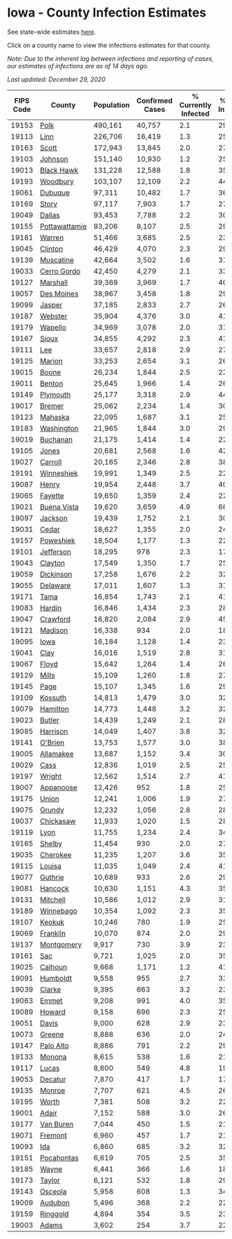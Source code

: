 # Iowa - County Infection Estimates

See state-wide estimates [here](/infections/us-ia).

Click on a county name to view the infections estimates for that county.

*Note: Due to the inherent lag between infections and reporting of cases, our estimates of infections are as of 14 days ago.*

*Last updated: December 29, 2020*

|   FIPS Code |                         County |   Population |   Confirmed Cases |   % Currently Infected |   % Total Infected |
|-------------|--------------------------------|--------------|-------------------|------------------------|--------------------|
|       19153 |                   [Polk](polk) |      490,161 |            40,757 |                    2.1 |               29.3 |
|       19113 |                   [Linn](linn) |      226,706 |            16,419 |                    1.3 |               25.4 |
|       19163 |                 [Scott](scott) |      172,943 |            13,845 |                    2.0 |               27.1 |
|       19103 |             [Johnson](johnson) |      151,140 |            10,930 |                    1.2 |               25.5 |
|       19013 |       [Black Hawk](black-hawk) |      131,228 |            12,588 |                    1.8 |               35.9 |
|       19193 |           [Woodbury](woodbury) |      103,107 |            12,109 |                    2.2 |               44.6 |
|       19061 |             [Dubuque](dubuque) |       97,311 |            10,482 |                    1.7 |               36.2 |
|       19169 |                 [Story](story) |       97,117 |             7,903 |                    1.7 |               27.4 |
|       19049 |               [Dallas](dallas) |       93,453 |             7,788 |                    2.2 |               30.0 |
|       19155 | [Pottawattamie](pottawattamie) |       93,206 |             8,107 |                    2.5 |               29.0 |
|       19181 |               [Warren](warren) |       51,466 |             3,685 |                    2.5 |               23.9 |
|       19045 |             [Clinton](clinton) |       46,429 |             4,070 |                    2.3 |               29.3 |
|       19139 |         [Muscatine](muscatine) |       42,664 |             3,502 |                    1.6 |               31.0 |
|       19033 |     [Cerro Gordo](cerro-gordo) |       42,450 |             4,279 |                    2.1 |               33.6 |
|       19127 |           [Marshall](marshall) |       39,369 |             3,969 |                    1.7 |               40.0 |
|       19057 |       [Des Moines](des-moines) |       38,967 |             3,458 |                    1.8 |               29.6 |
|       19099 |               [Jasper](jasper) |       37,185 |             2,833 |                    2.7 |               26.9 |
|       19187 |             [Webster](webster) |       35,904 |             4,376 |                    3.0 |               41.5 |
|       19179 |             [Wapello](wapello) |       34,969 |             3,078 |                    2.0 |               31.6 |
|       19167 |                 [Sioux](sioux) |       34,855 |             4,292 |                    2.3 |               41.3 |
|       19111 |                     [Lee](lee) |       33,657 |             2,818 |                    2.9 |               27.6 |
|       19125 |               [Marion](marion) |       33,253 |             2,654 |                    3.1 |               26.1 |
|       19015 |                 [Boone](boone) |       26,234 |             1,844 |                    2.5 |               23.2 |
|       19011 |               [Benton](benton) |       25,645 |             1,966 |                    1.4 |               26.1 |
|       19149 |           [Plymouth](plymouth) |       25,177 |             3,318 |                    2.9 |               44.3 |
|       19017 |               [Bremer](bremer) |       25,062 |             2,234 |                    1.4 |               30.6 |
|       19123 |             [Mahaska](mahaska) |       22,095 |             1,687 |                    3.1 |               25.1 |
|       19183 |       [Washington](washington) |       21,965 |             1,844 |                    3.0 |               29.9 |
|       19019 |           [Buchanan](buchanan) |       21,175 |             1,414 |                    1.4 |               22.4 |
|       19105 |                 [Jones](jones) |       20,681 |             2,568 |                    1.6 |               42.6 |
|       19027 |             [Carroll](carroll) |       20,165 |             2,346 |                    2.8 |               38.1 |
|       19191 |       [Winneshiek](winneshiek) |       19,991 |             1,349 |                    2.5 |               22.4 |
|       19087 |                 [Henry](henry) |       19,954 |             2,448 |                    3.7 |               40.8 |
|       19065 |             [Fayette](fayette) |       19,650 |             1,359 |                    2.4 |               22.8 |
|       19021 |     [Buena Vista](buena-vista) |       19,620 |             3,659 |                    4.9 |               66.5 |
|       19097 |             [Jackson](jackson) |       19,439 |             1,752 |                    2.1 |               30.0 |
|       19031 |                 [Cedar](cedar) |       18,627 |             1,355 |                    2.0 |               24.7 |
|       19157 |         [Poweshiek](poweshiek) |       18,504 |             1,177 |                    1.3 |               22.5 |
|       19101 |         [Jefferson](jefferson) |       18,295 |               978 |                    2.3 |               17.7 |
|       19043 |             [Clayton](clayton) |       17,549 |             1,350 |                    1.7 |               25.7 |
|       19059 |         [Dickinson](dickinson) |       17,258 |             1,676 |                    2.2 |               32.4 |
|       19055 |           [Delaware](delaware) |       17,011 |             1,607 |                    1.3 |               31.3 |
|       19171 |                   [Tama](tama) |       16,854 |             1,743 |                    2.1 |               41.4 |
|       19083 |               [Hardin](hardin) |       16,846 |             1,434 |                    2.3 |               28.4 |
|       19047 |           [Crawford](crawford) |       16,820 |             2,084 |                    2.9 |               45.4 |
|       19121 |             [Madison](madison) |       16,338 |               934 |                    2.0 |               18.7 |
|       19095 |                   [Iowa](iowa) |       16,184 |             1,128 |                    1.4 |               23.5 |
|       19041 |                   [Clay](clay) |       16,016 |             1,519 |                    2.8 |               31.4 |
|       19067 |                 [Floyd](floyd) |       15,642 |             1,264 |                    1.4 |               26.8 |
|       19129 |                 [Mills](mills) |       15,109 |             1,260 |                    1.8 |               27.8 |
|       19145 |                   [Page](page) |       15,107 |             1,345 |                    1.6 |               29.9 |
|       19109 |             [Kossuth](kossuth) |       14,813 |             1,479 |                    3.0 |               32.6 |
|       19079 |           [Hamilton](hamilton) |       14,773 |             1,448 |                    3.2 |               32.9 |
|       19023 |               [Butler](butler) |       14,439 |             1,249 |                    2.1 |               28.9 |
|       19085 |           [Harrison](harrison) |       14,049 |             1,407 |                    3.8 |               32.6 |
|       19141 |             [O'Brien](o'brien) |       13,753 |             1,577 |                    3.0 |               38.1 |
|       19005 |         [Allamakee](allamakee) |       13,687 |             1,152 |                    3.4 |               30.2 |
|       19029 |                   [Cass](cass) |       12,836 |             1,019 |                    2.5 |               25.9 |
|       19197 |               [Wright](wright) |       12,562 |             1,514 |                    2.7 |               41.3 |
|       19007 |         [Appanoose](appanoose) |       12,426 |               952 |                    1.8 |               25.5 |
|       19175 |                 [Union](union) |       12,241 |             1,006 |                    1.9 |               27.2 |
|       19075 |               [Grundy](grundy) |       12,232 |             1,056 |                    2.8 |               28.7 |
|       19037 |         [Chickasaw](chickasaw) |       11,933 |             1,020 |                    1.5 |               28.4 |
|       19119 |                   [Lyon](lyon) |       11,755 |             1,234 |                    2.4 |               34.6 |
|       19165 |               [Shelby](shelby) |       11,454 |               930 |                    2.0 |               27.4 |
|       19035 |           [Cherokee](cherokee) |       11,235 |             1,207 |                    3.6 |               35.1 |
|       19115 |               [Louisa](louisa) |       11,035 |             1,049 |                    2.4 |               41.0 |
|       19077 |             [Guthrie](guthrie) |       10,689 |               933 |                    2.6 |               29.6 |
|       19081 |             [Hancock](hancock) |       10,630 |             1,151 |                    4.3 |               35.9 |
|       19131 |           [Mitchell](mitchell) |       10,586 |             1,012 |                    2.9 |               31.4 |
|       19189 |         [Winnebago](winnebago) |       10,354 |             1,092 |                    2.3 |               35.0 |
|       19107 |               [Keokuk](keokuk) |       10,246 |               780 |                    1.9 |               25.3 |
|       19069 |           [Franklin](franklin) |       10,070 |               874 |                    2.0 |               29.1 |
|       19137 |       [Montgomery](montgomery) |        9,917 |               730 |                    3.9 |               23.6 |
|       19161 |                     [Sac](sac) |        9,721 |             1,025 |                    2.0 |               35.0 |
|       19025 |             [Calhoun](calhoun) |        9,668 |             1,171 |                    1.2 |               41.0 |
|       19091 |           [Humboldt](humboldt) |        9,558 |               955 |                    2.7 |               33.4 |
|       19039 |               [Clarke](clarke) |        9,395 |               663 |                    3.2 |               23.3 |
|       19063 |                 [Emmet](emmet) |        9,208 |               991 |                    4.0 |               35.1 |
|       19089 |               [Howard](howard) |        9,158 |               696 |                    2.3 |               25.2 |
|       19051 |                 [Davis](davis) |        9,000 |               628 |                    2.9 |               23.2 |
|       19073 |               [Greene](greene) |        8,888 |               636 |                    2.0 |               24.2 |
|       19147 |         [Palo Alto](palo-alto) |        8,886 |               791 |                    2.2 |               29.4 |
|       19133 |               [Monona](monona) |        8,615 |               538 |                    1.6 |               21.2 |
|       19117 |                 [Lucas](lucas) |        8,600 |               549 |                    4.8 |               19.9 |
|       19053 |             [Decatur](decatur) |        7,870 |               417 |                    1.7 |               17.2 |
|       19135 |               [Monroe](monroe) |        7,707 |               621 |                    4.5 |               26.4 |
|       19195 |                 [Worth](worth) |        7,381 |               508 |                    3.2 |               22.3 |
|       19001 |                 [Adair](adair) |        7,152 |               588 |                    3.0 |               26.7 |
|       19177 |         [Van Buren](van-buren) |        7,044 |               450 |                    1.5 |               21.7 |
|       19071 |             [Fremont](fremont) |        6,960 |               457 |                    1.7 |               21.4 |
|       19093 |                     [Ida](ida) |        6,860 |               685 |                    3.2 |               32.9 |
|       19151 |       [Pocahontas](pocahontas) |        6,619 |               705 |                    2.5 |               35.0 |
|       19185 |                 [Wayne](wayne) |        6,441 |               366 |                    1.6 |               18.7 |
|       19173 |               [Taylor](taylor) |        6,121 |               532 |                    1.8 |               29.4 |
|       19143 |             [Osceola](osceola) |        5,958 |               608 |                    1.3 |               34.9 |
|       19009 |             [Audubon](audubon) |        5,496 |               368 |                    2.2 |               22.2 |
|       19159 |           [Ringgold](ringgold) |        4,894 |               354 |                    3.5 |               23.4 |
|       19003 |                 [Adams](adams) |        3,602 |               254 |                    3.7 |               22.7 |